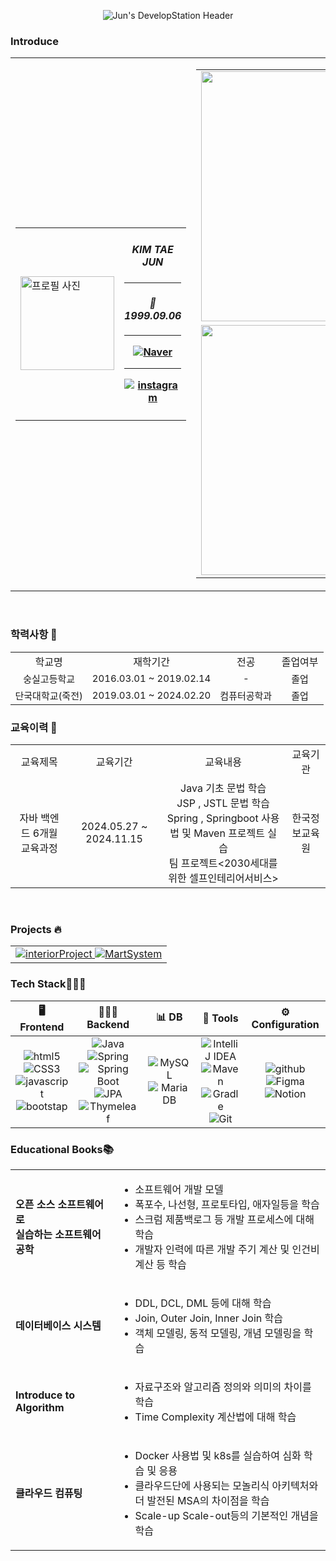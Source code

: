 <p align="center">
  <img src="https://capsule-render.vercel.app/api?type=Transparent&text=Jun%27s%20DevelopStation%20%F0%9F%92%BB&fontAlign=&fontSize=40&animation=twinkling&desc=Welcome%20to%20My%20Repository!%20Backend%20Developer%20Mr.Jun&&descAlignY=70&theme=dark&height=150" alt="Jun's DevelopStation Header">
</p>

<h3>Introduce</h3>
<table alingn="center">
  <tr>
    <td width="50">
      <table alingn="center">
        <tr>
          <td style="width:100%;">
            <img src="https://github.com/user-attachments/assets/54c60239-ba98-4aa6-83e0-73d396c620c9" width="150" alt="프로필 사진">
          </td>
          <td align="center" style="width:100%;">
            <h4><i>KIM TAE JUN<h4></i><hr>
            <h4><i>🥳1999.09.06</i></h4><hr>
            <a href="mailto:somang567@naver.com" target="_blank"><img src="https://img.shields.io/badge/somang567@naver.com-03C75A?style=for-the-badge&logo=naver&logoColor=white" alt="Naver"></a><hr>
            <a href="https://www.instagram.com/xroawlns__/" target="_blank"><img src="https://img.shields.io/badge/xroawlns-E4405F?style=for-the-badge&logo=instagram&logoColor=white" alt="instagram"></a>
          </td>
        </tr>
      </table>
    </td>
    <td>
      <table>
        <tr>
          <td>
            <img src="https://github-readme-stats.vercel.app/api?username=somang567&theme=swift&show_icons=true" style="width:400px;">
          </td>
        </tr>
        <tr>
          <td>
            <img src="https://github-readme-stats.vercel.app/api/top-langs/?username=somang567&layout=compact" style="width:400px;">
          </td>
        </tr>
      </table>
    </td>
  </tr>
</table>

  
<br> 
<h3>학력사항 🏫</h3>
<table align="center">
  <tr align="center">
    <td>학교명</td>
    <td>재학기간</td>
    <td>전공</td>
    <td>졸업여부</td>
  </tr>
  <tr align="center" style="font-size:15px;">
    <td>숭실고등학교</td> 
    <td>2016.03.01 ~ 2019.02.14</td> 
    <td>-</td>
    <td>졸업</td>
  </tr>
  <tr align="center" style="font-size:15px;">
    <td>단국대학교(죽전)</td>
    <td>2019.03.01 ~ 2024.02.20</td>
    <td>컴퓨터공학과</td>
    <td>졸업</td>
  </tr>
</table>


<h3>교육이력 📑</h3>
<table align="center">
  <tr align="center">
    <td>교육제목</td>
    <td>교육기간</td>
    <td>교육내용</td>
    <td>교육기관</td>
  </tr>
  <tr>
    <td align="center">
      자바 백엔드 6개월 교육과정
    </td>
    <td align="center">
      2024.05.27 ~ 2024.11.15
    </td>
    <td align="center">
        Java 기초 문법 학습 <br>
        JSP , JSTL 문법 학습 <br>
        Spring , Springboot 사용법 및 Maven 프로젝트 실습 <br>
        팀 프로젝트<2030세대를 위한 셀프인테리어서비스>
    </td>
    <td align="center">
      한국정보교육원
    </td>
  </tr>
</table>

<br>

<h3>Projects 🔥</h3>

<table align="center">
<tr>
  <td>
    <a href="https://github.com/somang567/InteriorProjects](https://github.com/somang567/interiorProject">
    <img src="https://github-readme-stats.vercel.app/api/pin/?username=somang567&repo=interiorProject&theme=dracula" alt="interiorProject"/>
</a>
    
  <a href="https://github.com/somang567/MartSystem">
  <img src="https://github-readme-stats.vercel.app/api/pin/?username=somang567&repo=MartSystem&theme=dracula" alt="MartSystem"/>
</a>
  </td>
</tr>
</table>

<h3>Tech Stack🧑🏻‍💻</h3>

<table align="center">
  <thead>
    <tr> 
      <th align="center">🖥️ Frontend</th>
      <th align="center">🧑🏻‍💻 Backend</th>
      <th align="center">📊 DB</th>
      <th align="center">🧰 Tools</th>
      <th align="center">⚙️ Configuration</th> 
    </tr>
  </thead>
  
  <tbody>
    <tr align="center"> 
      <td>
        <img src="https://img.shields.io/badge/HTML5-E34F26?style=for-the-badge&logo=html5&logoColor=white" alt="html5">
        <img src="https://img.shields.io/badge/CSS3-1572B6?style=for-the-badge&logo=css3&logoColor=white" alt="CSS3">
        <img src="https://img.shields.io/badge/Javascript-F7DF1E?style=for-the-badge&logo=javascript&logoColor=white" alt="javascript">
        <img src="https://img.shields.io/badge/Bootstrap-7952B3?style=for-the-badge&logo=bootstrap&logoColor=white" alt="bootstap">
      </td>
      <td>
        <img src="https://img.shields.io/badge/Java-007396?style=for-the-badge&logo=java&logoColor=white" alt="Java">
        <img src="https://img.shields.io/badge/Spring-6DB33F?style=for-the-badge&logo=spring&logoColor=white" alt="Spring">
        <img src="https://img.shields.io/badge/SpringBoot-13C100?style=for-the-badge&logo=spring%20boot&logoColor=white" alt="Spring Boot">
        <img src="https://img.shields.io/badge/JPA-6DB33F?style=for-the-badge&logo=hibernate&logoColor=white" alt="JPA">
        <img src="https://img.shields.io/badge/Thymeleaf-005F0F?style=for-the-badge&logo=thymeleaf&logoColor=white" alt="Thymeleaf">
      </td>
      <td>
        <img src="https://img.shields.io/badge/MySQL-4479A1?style=for-the-badge&logo=mysql&logoColor=white" alt="MySQL">
        <img src="https://img.shields.io/badge/MariaDB-003545?style=for-the-badge&logo=mariadb&logoColor=white" alt="MariaDB">
      </td>
      <td>
        <img src="https://img.shields.io/badge/IntelliJ_IDEA-000000?style=for-the-badge&logo=intellij-idea&logoColor=white" alt="IntelliJ IDEA">
        <img src="https://img.shields.io/badge/Maven-C71A36?style=for-the-badge&logo=apache-maven&logoColor=white" alt="Maven">
        <img src="https://img.shields.io/badge/Gradle-02303A?style=for-the-badge&logo=gradle&logoColor=white" alt="Gradle">
        <img src="https://img.shields.io/badge/Git-F05032?style=for-the-badge&logo=git&logoColor=white" alt="Git">
      </td>
      <td>
        <img src="https://img.shields.io/badge/github-181717?style=for-the-badge&logo=github&logoColor=white" alt="github">
        <img src="https://img.shields.io/badge/Figma-F24E1E?style=for-the-badge&logo=figma&logoColor=white" alt="Figma">
        <img src="https://img.shields.io/badge/Notion-000000?style=for-the-badge&logo=notion&logoColor=black" alt="Notion">
      </td>
    </tr>
  </tbody>
</table>

<h3>Educational Books📚</h3>
<table>
  <tr>
    <td>
      <b>오픈 소스 소프트웨어로<br>실습하는 소프트웨어 공학</b>
    </td>
    <td>
      <ul>
        <li>소프트웨어 개발 모델</li>
        <li>폭포수, 나선형, 프로토타입, 애자일등을 학습</li>
        <li>스크럼 제품백로그 등 개발 프로세스에 대해 학습</li>
        <li>개발자 인력에 따른 개발 주기 계산 및 인건비 계산 등 학습</li>
      </ul>
    </td>
  </tr>
  <tr>
    <td>
      <b>데이터베이스 시스템</b>
    </td>
    <td>
      <ul>
        <li>DDL, DCL, DML 등에 대해 학습</li>
        <li>Join, Outer Join, Inner Join 학습</li>
        <li>객체 모델링, 동적 모델링, 개념 모델링을 학습</li>
      </ul>
    </td>
  </tr>
  <tr>
    <td>
      <b>Introduce to Algorithm</b>
    </td>
    <td>
      <ul>
        <li>자료구조와 알고리즘 정의와 의미의 차이를 학습</li>
        <li>Time Complexity 계산법에 대해 학습</li>
      </ul>
    </td>
  </tr>
  <tr>
    <td>
      <b>클라우드 컴퓨팅</b>
    </td>
    <td>
      <ul>
        <li>Docker 사용법 및 k8s를 실습하여 심화 학습 및 응용</li>
        <li>클라우드단에 사용되는 모놀리식 아키텍처와<br>더 발전된 MSA의 차이점을 학습</li>
        <li>Scale-up Scale-out등의 기본적인 개념을 학습</li>
      </ul>
    </td>
  </tr>
</table>
